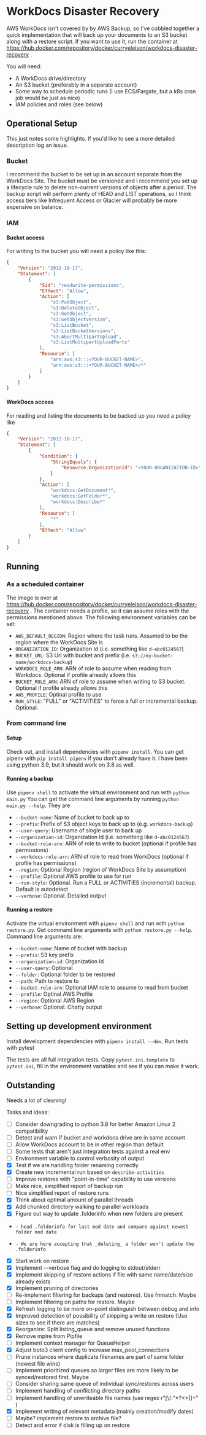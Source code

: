 # WorkDocs Disaster Recovery

AWS WorkDocs isn't covered by by AWS Backup, so I've cobbled together a quick implementation that will
back up your documents to an S3 bucket along with a restore script. If you want to use it, run the container
at https://hub.docker.com/repository/docker/curryeleison/workdocs-disaster-recovery .

You will need:
- A WorkDocs drive/directory
- An S3 bucket (preferably in a separate account)
- Some way to schedule periodic runs (I use ECS/Fargate, but a k8s cron job would be just as nice)
- IAM policies and roles (see below)


## Operational Setup

This just notes some highlights. If you'd like to see a more detailed description log an issue.

### Bucket

I recommend the bucket to be set up in an account separate from the WorkDocs Site. 
The bucket must be versioned and I recommend you set up a lifecycle rule to delete
non-current versions of objects after a period. The backup script will perform plenty
of HEAD and LIST operations, so I think access tiers like Infrequent Access or Glacier
will probably be more expensive on balance.

### IAM

#### Bucket access

For writing to the bucket you will need a policy like this:
```json
{
    "Version": "2012-10-17",
    "Statement": [
        {
            "Sid": "readwrite-permissions",
            "Effect": "Allow",
            "Action": [
                "s3:PutObject",
                "s3:DeleteObject",
                "s3:GetObject",
                "s3:GetObjectVersion",
                "s3:ListBucket",
                "s3:ListBucketVersions",
                "s3:AbortMultipartUpload",
                "s3:ListMultipartUploadParts"
            ],
            "Resource": [
                "arn:aws:s3:::<YOUR-BUCKET-NAME>",
                "arn:aws:s3:::<YOUR-BUCKET-NAME>/*"
            ]
        }
    ]
}
```


#### WorkDocs access

For reading and listing the documents to be backed up you need a policy like

```json
{
    "Version": "2012-10-17",
    "Statement": [
        {
            "Condition": {
                "StringEquals": {
                    "Resource.OrganizationId": "<YOUR-ORGANIZATION-ID>"
                }
            },
            "Action": [
                "workdocs:GetDocument*",
                "workdocs:GetFolder*",
                "workdocs:Describe*"
            ],
            "Resource": [
                "*"
            ],
            "Effect": "Allow"
        }
    ]
}
```

## Running

### As a scheduled container

The image is over at https://hub.docker.com/repository/docker/curryeleison/workdocs-disaster-recovery . 
The container needs a profile, so it can assume roles with the permissions mentioned above. The following 
environment variables can be set:

- `AWS_DEFAULT_REGION`: Region where the task runs. Assumed to be the region where the WorkDocs Site is
- `ORGANIZATION_ID`: Organization Id (i.e. something like `d-abc0124567`)
- `BUCKET_URL`: S3 Url with bucket and prefix (i.e. `s3://my-bucket-name/workdocs-backup`)
- `WORKDOCS_ROLE_ARN`: ARN of role to assume when reading from Workdocs. Optional if profile already allows this
- `BUCKET_ROLE_ARN`: ARN of role to assume when writing to S3 bucket. Optional if profile already allows this
- `AWS_PROFILE`: Optinal profile to use
- `RUN_STYLE`: "FULL" or "ACTIVITIES" to force a full or incremental backup. Optional.

### From command line

#### Setup

Check out, and install dependencies with `pipenv install`. You can get pipenv with `pip install pipenv` if you
don't already have it. I have been using python 3.9, but it should work on 3.8 as well.

#### Running a backup

Use `pipenv shell` to activate the virtual environment and run with `python main.py`
You can get the command line arguments by running `python main.py --help`. They are

- `--bucket-name`: Name of bucket to back up to
- `--prefix`: Prefix of S3 object keys to back up to (e.g. `workdocs-backup`)
- `--user-query`: Username of single user to back up
- `--organization-id`: Organization Id (i.e. something like `d-abc0124567`)
- `--bucket-role-arn`: ARN of role to write to bucket (optional if profile has permissions)
- `--workdocs-role-arn`: ARN of role to read from WorkDocs (optional if profile has permissions)
- `--region`: Optional Region (region of WorkDocs Site by assumption)
- `--profile`: Optional AWS profile to use for run
- `--run-style`: Optional. Run a FULL or ACTIVITIES (incremental) backup. Default is autodetect
- `--verbose`: Optional. Detailed output

#### Running a restore

Activate the virtual environment with `pipenv shell` and run with `python restore.py`. Get
command line arguments with `python restore.py --help`. Command line arguments are:

- `--bucket-name`: Name of bucket with backup
- `--prefix`: S3 key prefix
- `--organization-id`: Organization Id
- `--user-query`: Optional 
- `--folder`: Optional folder to be restored
- `--path`: Path to restore to
- `--bucket-role-arn`: Optional IAM role to assume to read from bucket
- `--profile`: Optinal AWS Profile
- `--region`: Optional AWS Region
- `--verbose`: Optional. Chatty output


## Setting up development environment

Install development dependencies with `pipenv install --dev`. Run tests with pytest

The tests are all full integration tests. Copy `pytest.ini.template` to `pytest.ini`, fill in the environment
variables and see if you can make it work.

## Outstanding

Needs a lot of cleaning!

Tasks and ideas:

- [ ] Consider downgrading to python 3.8 for better Amazon Linux 2 compatibility
- [ ] Detect and warn if bucket and workdocs drive are in same account
- [ ] Allow WorkDocs account to be in other region than default
- [ ] Some tests that aren't just integration tests against a real env
- [ ] Environment variable to control verbosity of output
- [x] Test if we are handling folder renaming correctly
- [x] Create new incremental run based on `describe-activities`
- [ ] Improve restores with "point-in-time" capability to use versions
- [ ] Make nice, simplified report of backup run
- [ ] Nice simplified report of restore runs
- [x] Think about optimal amount of parallel threads
- [x] Add chunked directory walking to parallel workloads
- [x] Figure out way to update .folderinfo when new folders are present
-     - head .folderinfo for last mod date and compare against newest folder mod date
-     - We are here accepting that _deleting_ a folder won't update the .folderinfo
- [x] Start work on restore
- [x] Implement --verbose flag and do logging to stdout/stderr
- [x] Implement skipping of restore actions if file with same name/date/size already exists
- [x] Implement pruning of directories
- [ ] Re-implement filtering for backups (and restores). Use fnmatch. Maybe
- [ ] Implement filtering on paths for restore. Maybe
- [x] Refresh logging to be more on-point distinguish between debug and info
- [x] Improved detection of possibility of skipping a write on restore (Use sizes to see if there are matches)
- [x] Reorganize: Split listing_queue and remove unused functions
- [x] Remove mpire from Pipfile
- [ ] Implement context manager for QueueHelper
- [x] Adjust boto3 client config to increase max_pool_connections
- [ ] Prune instances where duplicate filenames are part of same folder (newest file wins)
- [ ] Implement prioritized queues so larger files are more likely to be synced/restored first. Maybe
- [ ] Consider sharing same queue of individual sync/restores across users
- [ ] Implement handling of conflicting directory paths
- [ ] Implement handling of unwriteable file names (use regex r"[\\/:"*?<>|]+" )
- [x] Implement writing of relevant metadata (mainly creation/modify dates)
- [ ] Maybe? implement restore to archive file?
- [ ] Detect and error if disk is filling up on restore
